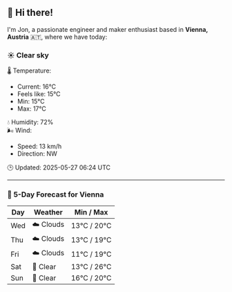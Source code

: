 ## 👋 Hi there!

I'm Jon, a passionate engineer and maker enthusiast based in **Vienna, Austria** 🇦🇹, where we have today:

### ☀️ Clear sky 

🌡️ Temperature: 
* Current: 16°C
* Feels like: 15°C
* Min: 15°C 
* Max: 17°C  

💧 Humidity: 72%  
🌬️ Wind: 
* Speed: 13 km/h 
* Direction: NW  

🕒 Updated: 2025-05-27 06:24 UTC

---

### 📅 5-Day Forecast for Vienna

| Day | Weather | Min / Max |
|-----|---------|------------|
| Wed | ☁️ Clouds | 13°C / 20°C |
| Thu | ☁️ Clouds | 13°C / 19°C |
| Fri | ☁️ Clouds | 11°C / 19°C |
| Sat | 🌙 Clear | 13°C / 26°C |
| Sun | 🌙 Clear | 16°C / 20°C |
